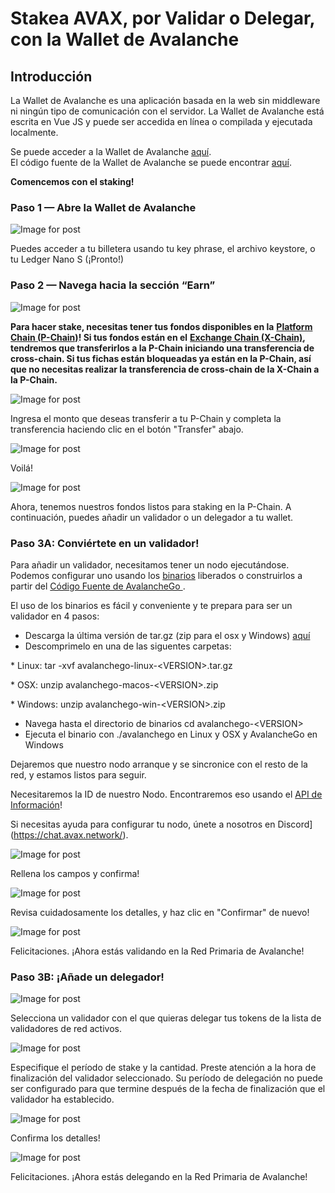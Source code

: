 # Stakea AVAX, por Validar o Delegar, con la Wallet de Avalanche

## **Introducción** <a id="001f"></a>

La Wallet de Avalanche es una aplicación basada en la web sin middleware ni ningún tipo de comunicación con el servidor. La Wallet de Avalanche está escrita en Vue JS y puede ser accedida en línea o compilada y ejecutada localmente.

Se puede acceder a la Wallet de Avalanche [aquí](https://wallet.avax.network/).  
El código fuente de la Wallet de Avalanche se puede encontrar [aquí](https://github.com/ava-labs/avalanche-wallet).

**Comencemos con el staking!**

### **Paso 1 — Abre la Wallet de Avalanche** <a id="552d"></a>

![Image for post](https://miro.medium.com/max/1552/0*tpBIOjLdppuNKMjA)

Puedes acceder a tu billetera usando tu key phrase, el archivo keystore, o tu Ledger Nano S \(¡Pronto!\)

### **Paso 2 — Navega hacia la sección “Earn”** <a id="dc5a"></a>

![Image for post](https://miro.medium.com/max/1504/0*XTh3nZzBI1bkLbwO)

**Para hacer stake, necesitas tener tus fondos disponibles en la** [**Platform Chain \(P-Chain\)**](../../../learn/platform-overview/#platform-chain-p-chain)**! Si tus fondos están en el** [**Exchange Chain \(X-Chain\)**](../../../learn/platform-overview/#exchange-chain-x-chain)**, tendremos que transferirlos a la P-Chain iniciando una transferencia de cross-chain. Si tus fichas están bloqueadas ya están en la P-Chain, así que no necesitas realizar la transferencia de cross-chain de la X-Chain a la P-Chain.**

![Image for post](https://miro.medium.com/max/1522/0*xKAf0nXSzqIdmBDg)

Ingresa el monto que deseas transferir a tu P-Chain y completa la transferencia haciendo clic en el botón "Transfer" abajo.

![Image for post](https://miro.medium.com/max/1488/0*aremeYNYtKP5nGPx)

Voilá!

![Image for post](https://miro.medium.com/max/1512/0*XP8f8CISy-LJ_Lc3)

Ahora, tenemos nuestros fondos listos para staking en la P-Chain. A continuación, puedes añadir un validador o un delegador a tu wallet.

### **Paso 3A: Conviértete en un validador!** <a id="60f0"></a>

Para añadir un validador, necesitamos tener un nodo ejecutándose. Podemos configurar uno usando los [binarios](https://github.com/ava-labs/avalanchego/releases/) liberados o construirlos a partir del [Código Fuente de AvalancheGo ](https://github.com/ava-labs/avalanchego).

El uso de los binarios es fácil y conveniente y te prepara para ser un validador en 4 pasos:

* Descarga la última versión de tar.gz \(zip para el osx y Windows\) [aquí](https://github.com/ava-labs/avalanchego/releases)
* Descomprimelo en una de las siguentes carpetas: 

\* Linux: tar -xvf avalanchego-linux-&lt;VERSION&gt;.tar.gz

\* OSX: unzip avalanchego-macos-&lt;VERSION&gt;.zip

\* Windows: unzip avalanchego-win-&lt;VERSION&gt;.zip

* Navega hasta el directorio de binarios cd avalanchego-&lt;VERSION&gt;
* Ejecuta el binario con ./avalanchego en Linux y OSX y AvalancheGo en Windows

Dejaremos que nuestro nodo arranque y se sincronice con el resto de la red, y estamos listos para seguir.

Necesitaremos la ID de nuestro Nodo. Encontraremos eso usando el [API de Información](../../avalanchego-apis/info-api.md)!

Si necesitas ayuda para configurar tu nodo, únete a nosotros en Discord](https://chat.avax.network/).

![Image for post](https://miro.medium.com/max/1600/0*6hZSaT651Dd7R4bL)

Rellena los campos y confirma!

![Image for post](https://miro.medium.com/max/1600/0*cy61ZMDY5veMvCZj)

Revisa cuidadosamente los detalles, y haz clic en "Confirmar" de nuevo!

![Image for post](https://miro.medium.com/max/1600/0*f3GlN03He6TFkOV7)

Felicitaciones. ¡Ahora estás validando en la Red Primaria de Avalanche!

### **Paso 3B: ¡Añade un delegador!** <a id="59bd"></a>

![Image for post](https://miro.medium.com/max/1600/0*f-wXi2SiSm4eBmHt)

Selecciona un validador con el que quieras delegar tus tokens de la lista de validadores de red activos.

![Image for post](https://miro.medium.com/max/1600/0*uNnT2PtjCslRKFbF)

Especifique el período de stake y la cantidad. Preste atención a la hora de finalización del validador seleccionado. Su período de delegación no puede ser configurado para que termine después de la fecha de finalización que el validador ha establecido.

![Image for post](https://miro.medium.com/max/1600/0*M_6_7L9jtYuPTp-A)

Confirma los detalles!

![Image for post](https://miro.medium.com/max/1600/0*Silj8-uZTm5g9xSi)

Felicitaciones. ¡Ahora estás delegando en  la Red Primaria de Avalanche!

<!--stackedit_data:
eyJoaXN0b3J5IjpbMTQ5MTkzNTgyMiwtMTgzMDM1MzE5OSw1MT
k0NzkyNjcsLTY2Njk3MDU3MV19
-->